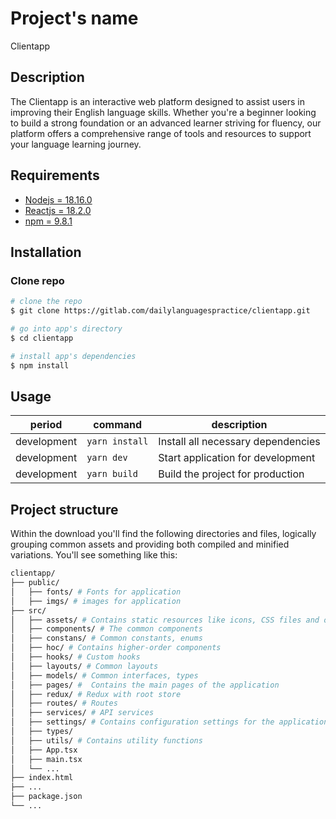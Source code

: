 # Project's name

Clientapp

## Description

The Clientapp is an interactive web platform designed to assist users in improving their English language skills. Whether you're a beginner looking to build a strong foundation or an advanced learner striving for fluency, our platform offers a comprehensive range of tools and resources to support your language learning journey.

## Requirements

- [Nodejs = 18.16.0](https://nodejs.org/en/blog/release/v18.16.0)
- [Reactjs = 18.2.0](https://legacy.reactjs.org/versions/)
- [npm = 9.8.1](https://www.npmjs.com/package/npm/v/9.8.1)

## Installation

### Clone repo

```bash
# clone the repo
$ git clone https://gitlab.com/dailylanguagespractice/clientapp.git

# go into app's directory
$ cd clientapp

# install app's dependencies
$ npm install
```

## Usage

<Command use in application>

| period      | command        | description                        |
| ----------- | -------------- | ---------------------------------- |
| development | `yarn install` | Install all necessary dependencies |
| development | `yarn dev`     | Start application for development  |
| development | `yarn build`   | Build the project for production   |

## Project structure

Within the download you'll find the following directories and files, logically grouping common assets and providing both compiled and minified variations. You'll see something like this:

```sh
clientapp/
├── public/
│   ├── fonts/ # Fonts for application
│   ├── imgs/ # images for application
├── src/
│   ├── assets/ # Contains static resources like icons, CSS files and other static documents.
│   ├── components/ # The common components
│   ├── constans/ # Common constants, enums
│   ├── hoc/ # Contains higher-order components
│   ├── hooks/ # Custom hooks
│   ├── layouts/ # Common layouts
│   ├── models/ # Common interfaces, types
│   ├── pages/ #  Contains the main pages of the application
│   ├── redux/ # Redux with root store
│   ├── routes/ # Routes
│   ├── services/ # API services
│   ├── settings/ # Contains configuration settings for the application
│   ├── types/
│   ├── utils/ # Contains utility functions
│   ├── App.tsx
│   ├── main.tsx
│   └── ...
├── index.html
├── ...
├── package.json
└── ...
```
